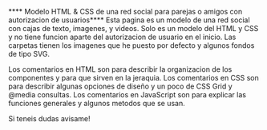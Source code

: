 **** Modelo HTML & CSS de una red social para parejas o amigos con autorizacion de usuarios****
Esta pagina es un modelo de una red social con cajas de texto, imagenes, y videos.
Solo es un modelo del HTML y CSS y no tiene funcion aparte del autorizacion de usuario en el inicio.
Las carpetas tienen los imagenes que he puesto por defecto y algunos fondos de tipo SVG. 

Los comentarios en HTML son para describir la organizacion de los componentes y para que sirven en la jeraquia. 
Los comentarios en CSS son para describir algunas opciones de diseño y un poco de CSS Grid y @media consultas.
Los comentarios en JavaScript son para explicar las funciones generales y algunos metodos que se usan. 

Si teneis dudas avisame!
